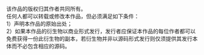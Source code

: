 该作品的版权归其作者共同所有。  
任何人都可以转载或修改本作品，但必须满足如下条件：  
1）声明本作品的原始出处；  
2）如果本作品的衍生物以商业形式发行，发行者应保证本作品的每位作者都可以免费获得一份此衍生物的副本，若衍生物并非以源码形式发行则仅须提供其发行本体而不必包含相应的源码。